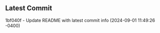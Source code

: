 
## Latest Commit
1bf040f - Update README with latest commit info (2024-09-01 11:49:26 -0400) <Yunxi-Zhou>
